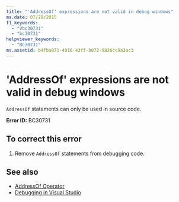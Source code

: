 ```yaml
---
title: "'AddressOf' expressions are not valid in debug windows"
ms.date: 07/20/2015
f1_keywords: 
  - "vbc30731"
  - "bc30731"
helpviewer_keywords: 
  - "BC30731"
ms.assetid: b4fba871-4016-43ff-b072-9826cc9a3ac3
---
```

# 'AddressOf' expressions are not valid in debug windows
`AddressOf` statements can only be used in source code.  
  
 **Error ID:** BC30731  
  
## To correct this error  
  
1. Remove `AddressOf` statements from debugging code.  
  
## See also

- [AddressOf Operator](../language-reference/operators/addressof-operator.md)
- [Debugging in Visual Studio](/visualstudio/debugger/debugger-feature-tour)
